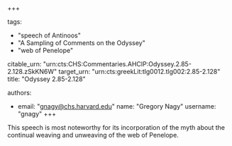 +++

tags:
- "speech of Antinoos"
- "A Sampling of Comments on the Odyssey"
- "web of Penelope"

citable_urn: "urn:cts:CHS:Commentaries.AHCIP:Odyssey.2.85-2.128.zSkKN6W"
target_urn: "urn:cts:greekLit:tlg0012.tlg002:2.85-2.128"
title: "Odyssey 2.85-2.128"

authors:
- email: "gnagy@chs.harvard.edu"
  name: "Gregory Nagy"
  username: "gnagy"
+++

<p>This speech is most noteworthy for its incorporation of the myth about the continual weaving and unweaving of the web of Penelope. </p>